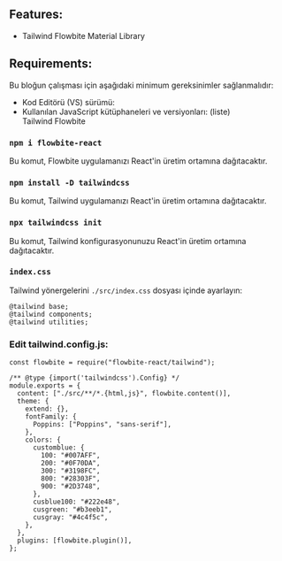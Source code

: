 ## Features:
- Tailwind Flowbite Material Library

## Requirements:
Bu bloğun çalışması için aşağıdaki minimum gereksinimler sağlanmalıdır:

- Kod Editörü (VS) sürümü: 
- Kullanılan JavaScript kütüphaneleri ve versiyonları: (liste)\
Tailwind Flowbite


### `npm i flowbite-react`

Bu komut, Flowbite uygulamanızı React'in üretim ortamına dağıtacaktır.

### `npm install -D tailwindcss`

Bu komut, Tailwind uygulamanızı React'in üretim ortamına dağıtacaktır.

### `npx tailwindcss init`

Bu komut, Tailwind konfigurasyonunuzu React'in üretim ortamına dağıtacaktır.

### `index.css`

Tailwind yönergelerini ```./src/index.css``` dosyası içinde ayarlayın:
```
@tailwind base;
@tailwind components;
@tailwind utilities;
```

### Edit tailwind.config.js: 

```
const flowbite = require("flowbite-react/tailwind");

/** @type {import('tailwindcss').Config} */
module.exports = {
  content: ["./src/**/*.{html,js}", flowbite.content()],
  theme: {
    extend: {},
    fontFamily: {
      Poppins: ["Poppins", "sans-serif"],
    },
    colors: {
      customblue: {
        100: "#007AFF",
        200: "#0F70DA",
        300: "#3198FC",
        800: "#28303F",
        900: "#2D3748",
      },
      cusblue100: "#222e48",
      cusgreen: "#b3eeb1",
      cusgray: "#4c4f5c",
    },
  },
  plugins: [flowbite.plugin()],
};

```
